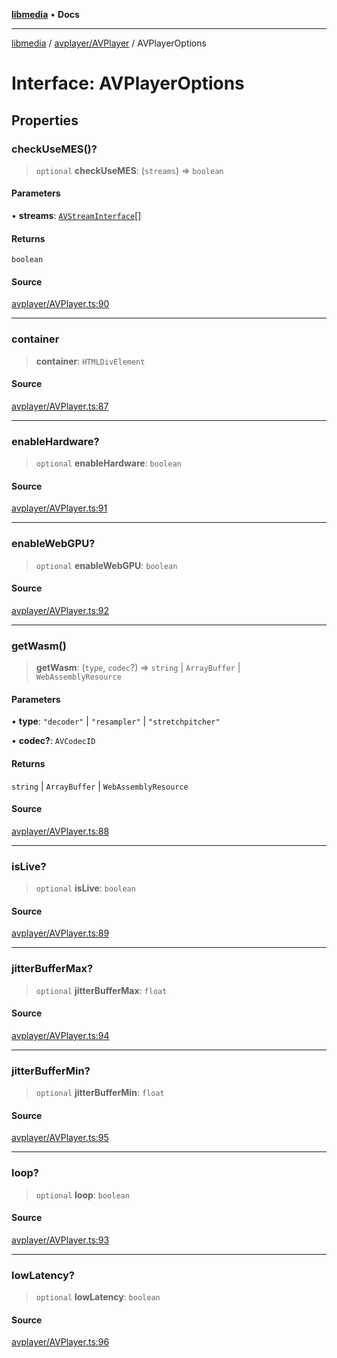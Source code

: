 [**libmedia**](../../../README.md) • **Docs**

***

[libmedia](../../../README.md) / [avplayer/AVPlayer](../README.md) / AVPlayerOptions

# Interface: AVPlayerOptions

## Properties

### checkUseMES()?

> `optional` **checkUseMES**: (`streams`) => `boolean`

#### Parameters

• **streams**: [`AVStreamInterface`](../../../avpipeline/DemuxPipeline/interfaces/AVStreamInterface.md)[]

#### Returns

`boolean`

#### Source

[avplayer/AVPlayer.ts:90](https://github.com/zhaohappy/libmedia/blob/83708827f1f74f03ced670ca9bc2d9d1e5e5366a/src/avplayer/AVPlayer.ts#L90)

***

### container

> **container**: `HTMLDivElement`

#### Source

[avplayer/AVPlayer.ts:87](https://github.com/zhaohappy/libmedia/blob/83708827f1f74f03ced670ca9bc2d9d1e5e5366a/src/avplayer/AVPlayer.ts#L87)

***

### enableHardware?

> `optional` **enableHardware**: `boolean`

#### Source

[avplayer/AVPlayer.ts:91](https://github.com/zhaohappy/libmedia/blob/83708827f1f74f03ced670ca9bc2d9d1e5e5366a/src/avplayer/AVPlayer.ts#L91)

***

### enableWebGPU?

> `optional` **enableWebGPU**: `boolean`

#### Source

[avplayer/AVPlayer.ts:92](https://github.com/zhaohappy/libmedia/blob/83708827f1f74f03ced670ca9bc2d9d1e5e5366a/src/avplayer/AVPlayer.ts#L92)

***

### getWasm()

> **getWasm**: (`type`, `codec`?) => `string` \| `ArrayBuffer` \| `WebAssemblyResource`

#### Parameters

• **type**: `"decoder"` \| `"resampler"` \| `"stretchpitcher"`

• **codec?**: `AVCodecID`

#### Returns

`string` \| `ArrayBuffer` \| `WebAssemblyResource`

#### Source

[avplayer/AVPlayer.ts:88](https://github.com/zhaohappy/libmedia/blob/83708827f1f74f03ced670ca9bc2d9d1e5e5366a/src/avplayer/AVPlayer.ts#L88)

***

### isLive?

> `optional` **isLive**: `boolean`

#### Source

[avplayer/AVPlayer.ts:89](https://github.com/zhaohappy/libmedia/blob/83708827f1f74f03ced670ca9bc2d9d1e5e5366a/src/avplayer/AVPlayer.ts#L89)

***

### jitterBufferMax?

> `optional` **jitterBufferMax**: `float`

#### Source

[avplayer/AVPlayer.ts:94](https://github.com/zhaohappy/libmedia/blob/83708827f1f74f03ced670ca9bc2d9d1e5e5366a/src/avplayer/AVPlayer.ts#L94)

***

### jitterBufferMin?

> `optional` **jitterBufferMin**: `float`

#### Source

[avplayer/AVPlayer.ts:95](https://github.com/zhaohappy/libmedia/blob/83708827f1f74f03ced670ca9bc2d9d1e5e5366a/src/avplayer/AVPlayer.ts#L95)

***

### loop?

> `optional` **loop**: `boolean`

#### Source

[avplayer/AVPlayer.ts:93](https://github.com/zhaohappy/libmedia/blob/83708827f1f74f03ced670ca9bc2d9d1e5e5366a/src/avplayer/AVPlayer.ts#L93)

***

### lowLatency?

> `optional` **lowLatency**: `boolean`

#### Source

[avplayer/AVPlayer.ts:96](https://github.com/zhaohappy/libmedia/blob/83708827f1f74f03ced670ca9bc2d9d1e5e5366a/src/avplayer/AVPlayer.ts#L96)
